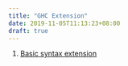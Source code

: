 ```yaml
---
title: "GHC Extension"
date: 2019-11-05T11:13:23+08:00
draft: true
---
```


1. [Basic syntax extension](https://www.schoolofhaskell.com/school/to-infinity-and-beyond/pick-of-the-week/guide-to-ghc-extensions/basic-syntax-extensions)